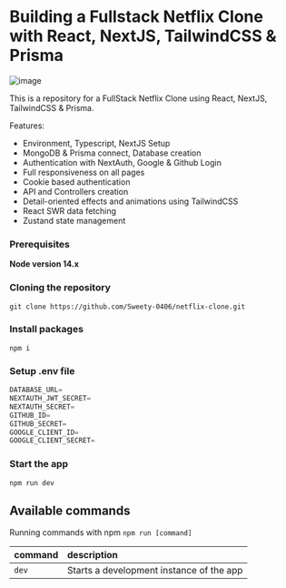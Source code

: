 # Building a Fullstack Netflix Clone with React, NextJS, TailwindCSS & Prisma

![image](https://github.com/user-attachments/assets/ac78e80f-5dd3-4519-b551-b2344dab1b4a)

This is a repository for a FullStack Netflix Clone using React, NextJS, TailwindCSS & Prisma.

Features:

- Environment, Typescript, NextJS Setup
- MongoDB & Prisma connect, Database creation
- Authentication with NextAuth, Google & Github Login
- Full responsiveness on all pages
- Cookie based authentication
- API and Controllers creation
- Detail-oriented effects and animations using TailwindCSS
- React SWR data fetching
- Zustand state management

### Prerequisites

**Node version 14.x**

### Cloning the repository

```shell
git clone https://github.com/Sweety-0406/netflix-clone.git
```

### Install packages

```shell
npm i
```

### Setup .env file


```js
DATABASE_URL=
NEXTAUTH_JWT_SECRET=
NEXTAUTH_SECRET=
GITHUB_ID=
GITHUB_SECRET=
GOOGLE_CLIENT_ID=
GOOGLE_CLIENT_SECRET=
```

### Start the app

```shell
npm run dev
```

## Available commands

Running commands with npm `npm run [command]`

| command         | description                              |
| :-------------- | :--------------------------------------- |
| `dev`           | Starts a development instance of the app |
